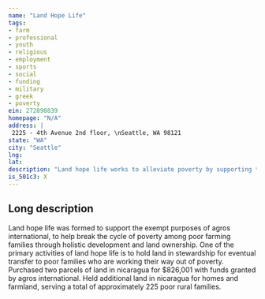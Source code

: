 ```yaml
---
name: "Land Hope Life"
tags:
- farm
- professional
- youth
- religious
- employment
- sports
- social
- funding
- military
- greek
- poverty
ein: 272898839
homepage: "N/A"
address: |
 2225 - 4th Avenue 2nd floor, \nSeattle, WA 98121
state: "WA"
city: "Seattle"
lng: 
lat: 
description: "Land hope life works to alleviate poverty by supporting the programs of agros international. "
is_501c3: X
---
```


## Long description

Land hope life was formed to support the exempt purposes of agros international, to help break the cycle of poverty among poor farming families through holistic development and land ownership. One of the primary activities of land hope life is to hold land in stewardship for eventual transfer to poor families who are working their way out of poverty. Purchased two parcels of land in nicaragua for $826,001 with funds granted by agros international. Held additional land in nicaragua for homes and farmland, serving a total of approximately 225 poor rural families. 
